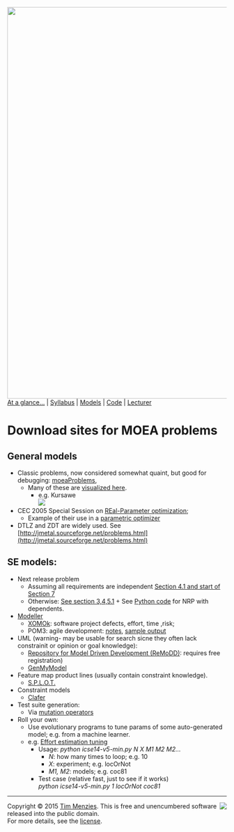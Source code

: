 [<img width=900 src="https://raw.githubusercontent.com/txt/mase/master/img/banner1.png">](https://github.com/txt/mase/blob/master/README.md)   
[At a glance...](https://github.com/txt/mase/blob/master/OVERVIEW.md) |
[Syllabus](https://github.com/txt/mase/blob/master/SYLLABUS.md) |
[Models](https://github.com/txt/mase/blob/master/MODELS.md) |
[Code](https://github.com/txt/mase/tree/master/src) |
[Lecturer](http://menzies.us) 


# Download sites for MOEA problems


## General models

+ Classic problems, now considered somewhat quaint, but good for debugging: [moeaProblems](models/moeaProblems.pdf),
  + Many of these are [visualized here](https://en.wikipedia.org/wiki/Test_functions_for_optimization).
    + e.g. Kursawe   
      <img src="https://upload.wikimedia.org/wikipedia/commons/thumb/5/53/Kursawe_function.pdf/page1-319px-Kursawe_function.pdf.jpg">
+ CEC 2005  Special Session on  [REal-Parameter optimization](models/2005-25problems.pdf);
     + Example of their use in  a <a href="hansen08.pdf">parametric optimizer</a>
+ DTLZ and ZDT  are widely used. See 
  [http://jmetal.sourceforge.net/problems.html](http://jmetal.sourceforge.net/problems.html)

## SE models:

+ Next release problem
     + Assuming all requirements are independent [Section 4.1 and start of Section 7](http://crest.cs.ucl.ac.uk/fileadmin/crest/sebasepaper/ZhangHM07.pdf)
     + Otherwise: [See section 3,4,5.1](http://dl.acm.org/citation.cfm?id=2042264)
	       + See [Python code](https://github.com/ai-se/storm/blob/master/Problems/NRP/nrp.py) for NRP with dependents.
+ [Modeller](https://github.com/nave91/modeller)
     + [XOMOk](http://menzies.us/pdf/05xomo101.pdf): software project defects,
	          effort, time ,risk;
     + POM3: agile development:
	   <a href="models/pomNotes.pdf">notes</a>,
		   <a href="models/pomSampleOutput.pdf">sample output</a>
+ UML (warning- may be usable for search sicne they often lack constrainit
  or opinion or goal knowledge):
    + [Repository for Model Driven Development (ReMoDD)](http://remodd.org/): requires free registration)
    + [GenMyModel](https://repository.genmymodel.com/public/0) 
+ Feature map product lines (usually contain constraint knowledge).
    + [S.P.L.O.T.](http://www.splot-research.org/)
+ Constraint models
    + [Clafer](http://t3-necsis.cs.uwaterloo.ca:8091/)
+ Test suite generation:
     + Via [mutation operators](https://www.st.cs.uni-saarland.de/publications/files/fraser-issta-2010.pdf)
+ Roll your own:
    + Use evolutionary programs to tune params of 
      some auto-generated model; e.g. from a machine learner.
    + e.g. [Effort estimation tuning](models/icse14-v5-min.py)
         + Usage: _python icse14-v5-min.py N X M1 M2 M2..._
             + _N_: how many times to loop; e.g. 10
             + _X_: experiment; e.g. locOrNot
             + _M1, M2_: models; e.g. coc81
         + Test case (relative fast, just to see if it works)  
           _python icse14-v5-min.py 1 locOrNot coc81_
    


_________

<img align=right src="https://raw.githubusercontent.com/txt/mase/master/img/pd-icon.png">Copyright © 2015 [Tim Menzies](http://menzies.us).
This is free and unencumbered software released into the public domain.   
For more details, see the [license](https://github.com/txt/mase/blob/master/LICENSE.md).


